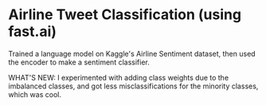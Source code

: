 # Airline Tweet Classification (using fast.ai)

Trained a language model on Kaggle's Airline Sentiment dataset, then used the encoder to make a sentiment classifier.

WHAT'S NEW: I experimented with adding class weights due to the imbalanced classes, and got less misclassifications for the minority classes, which was cool. 

